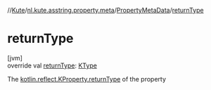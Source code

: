 //[Kute](../../../index.md)/[nl.kute.asstring.property.meta](../index.md)/[PropertyMetaData](index.md)/[returnType](return-type.md)

# returnType

[jvm]\
override val [returnType](return-type.md): [KType](https://kotlinlang.org/api/latest/jvm/stdlib/kotlin.reflect/-k-type/index.html)

The [kotlin.reflect.KProperty.returnType](https://kotlinlang.org/api/latest/jvm/stdlib/kotlin.reflect/-k-property/return-type.html) of the property
